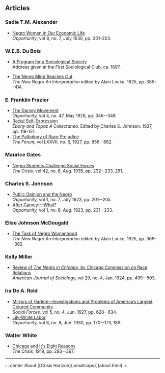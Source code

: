 


## Articles


### Sadie T.M. Alexander
* [Negro Women in Our Economic Life](articles/negro_women.html)<br><em>Opportunity</em>, vol 8, no. 7, July 1930, pp. 201–203.


### W.E.B. Du Bois
* [A Program for a Sociological Society](articles/program.html)<br>Address given at the First Sociological Club, ca. 1897.
<!--* "[The African Roots of War.](articles/african_roots_of_war.html)" <em>The Atlantic Monthly,</em> May, 1915, pp. 707--714.-->
* [The Negro Mind Reaches Out](articles/reaches.html)<br><em>The New Negro An Interpretation</em> edited by Alain Locke, 1925, pp. 385--414.

### E. Franklin Frazier
* [The Garvey Movement](articles/garvey.html)<br> <em>Opportunity,</em> vol 4, no. 47, May 1926, pp. 346--348.
* [Racial Self-Expression](articles/selfexpression.html)<br><em>Ebony and Topaz A Collectanea.</em> Edited by Charles S. Johnson. 1927, pp. 119-121.
* [The Pathology of Race Prejudice](articles/pathology.html)<br> <em>The Forum,</em> vol LXXVII, no. 6, 1927, pp. 856--862.

### Maurice Gates
* [Negro Students Challenge Social&nbsp;Forces](articles/students_challenge.html)<br>  <em>The Crisis,</em> vol 42, no. 8, Aug. 1935, pp. 232--233, 251.

### Charles S. Johnson
* [Public Opinion and the Negro](articles/public_opinion.html)<br> <em>Opportunity,</em> vol 1, no. 7, July 1923, pp.  201--205.
* [After Garvey---What?](articles/after_garvey.html)<br> <em>Opportunity,</em> vol 1, no. 8, Aug. 1923, pp.  231--233.


### Elise Johnson McDougald
* [The Task of Negro Womanhood](articles/womanhood.html)<br> <em>The New Negro An Interpretation</em> edited by Alain Locke, 1925, pp. 369--382.

### Kelly Miller
* [Review of <em>The&nbsp;Negro&nbsp;in&nbsp;Chicago,</em> by Chicago Commission on Race Relations](articles/negro_in_chicago.html)<br><em>American Journal of Sociology,</em> vol 29, no. 4, Jan. 1924, pp. 499--503.

### Ira De A. Reid
* [Mirrors of Harlem—Investigations and Problems of America’s Largest Colored Community](articles/mirrors_of_harlem.html).<br> <em>Social Forces,</em> vol 5, no. 4, Jun. 1927, pp. 628--634.
* [Lily-White Labor](articles/lilywhite.html)<br> <em>Opportunity,</em> vol 8, no. 6, Jun. 1930, pp. 170--173, 189.


### Walter White
* [Chicago and It's Eight Reasons](articles/chicago.html)<br><em>The Crisis,</em> 1919, pp. 293--397.



<hr>
::: center
About [[Crisis Horizon]{.smallcaps}](about.html)
:::
